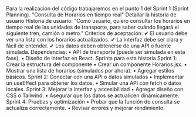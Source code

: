 Para la realización del código trabajaremos en el punto 1 del Sprint 1 (Sprint Planning). 
"Consulta de Horarios en tiempo real" 
Detallar la historia de usuario
 Historia de usuario:
"Como usuario, quiero consultar los horarios en tiempo real de las unidades de transporte, para saber cuándo llegará el siguiente tren, camión o metro."
 Criterios de aceptación:
✔ El usuario debe ver una lista con los horarios actualizados.
✔ La interfaz debe ser clara y fácil de entender.
✔ Los datos deben obtenerse de una API o fuente simulada.
Dependencias:
•	API de transporte (puede ser simulada en esta fase).
•	Diseño de interfaz en React.
Sprints para esta historia
Sprint 1: Crear la estructura del componente
•	Crear un componente Horarios.jsx.
•	Mostrar una lista de horarios (simulados por ahora).
•	Agregar estilos básicos.
Sprint 2: Conectar con una API o datos simulados
•	Implementar un useEffect para obtener los datos.
•	Simular una API con fetch o datos locales.
Sprint 3: Mejorar la interfaz y accesibilidad
•	Agregar diseño con CSS o Tailwind.
•	Asegurar que los datos se actualicen dinámicamente.
Sprint 4: Pruebas y optimización
•	Probar que la función de consulta se actualiza correctamente.
•	Revisar errores y mejorar rendimiento.
